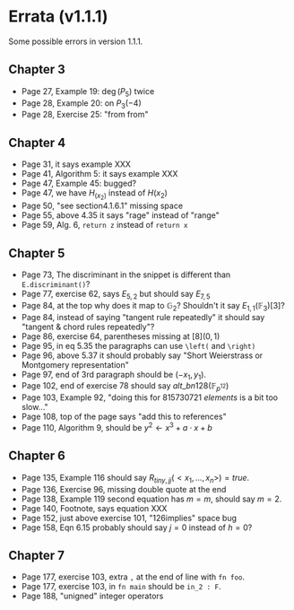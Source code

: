 # Errata (v1.1.1)

Some possible errors in version 1.1.1.

## Chapter 3

- Page 27, Example 19: $\deg(P_5)$ twice
- Page 28, Example 20: on $P_3(-4)$
- Page 28, Exercise 25: "from from"

## Chapter 4

- Page 31, it says example XXX
- Page 41, Algorithm 5: it says example XXX
- Page 47, Example 45: bugged?
- Page 47, we have $H_(x_2)$ instead of $H(x_2)$
- Page 50, "see section4.1.6.1" missing space
- Page 55, above 4.35 it says "rage" instead of "range"
- Page 59, Alg. 6, `return z` instead of `return x`

## Chapter 5

- Page 73, The discriminant in the snippet is different than `E.discriminant()`?
- Page 77, exercise 62, says $E_{5, 2}$ but should say $E_{7, 5}$
- Page 84, at the top why does it map to $\mathbb{G}_2$? Shouldn't it say $E_{1, 1}(\mathbb{F}_3)[3]$?
- Page 84, instead of saying "tangent rule repeatedly" it should say "tangent & chord rules repeatedly"?
- Page 86, exercise 64, parentheses missing at $[8](0, 1)$
- Page 95, in eq 5.35 the paragraphs can use `\left(` and `\right)`
- Page 96, above 5.37 it should probably say "Short Weierstrass or Montgomery representation"
- Page 97, end of 3rd paragraph should be $(-x_1, y_1)$.
- Page 102, end of exercise 78 should say $alt\_bn128(\mathbb{F}_{p^{12}})$
- Page 103, Example 92, "doing this for 815730721 _elements_ is a bit too slow..."
- Page 108, top of the page says "add this to references"
- Page 110, Algorithm 9, should be $y^2 \gets x^3 + a\cdot x + b$

## Chapter 6

- Page 135, Example 116 should say $R_{tiny, jj}(<x_1, \ldots, x_n>) = true$.
- Page 136, Exercise 96, missing double quote at the end
- Page 138, Example 119 second equation has $m = m$, should say $m = 2$.
- Page 140, Footnote, says equation XXX
- Page 152, just above exercise 101, "126implies" space bug
- Page 158, Eqn 6.15 probably should say $j = 0$ instead of $h = 0$?

## Chapter 7

- Page 177, exercise 103, extra `,` at the end of line with `fn foo`.
- Page 177, exercise 103, in `fn main` should be `in_2 : F`.
- Page 188, "unigned" integer operators
